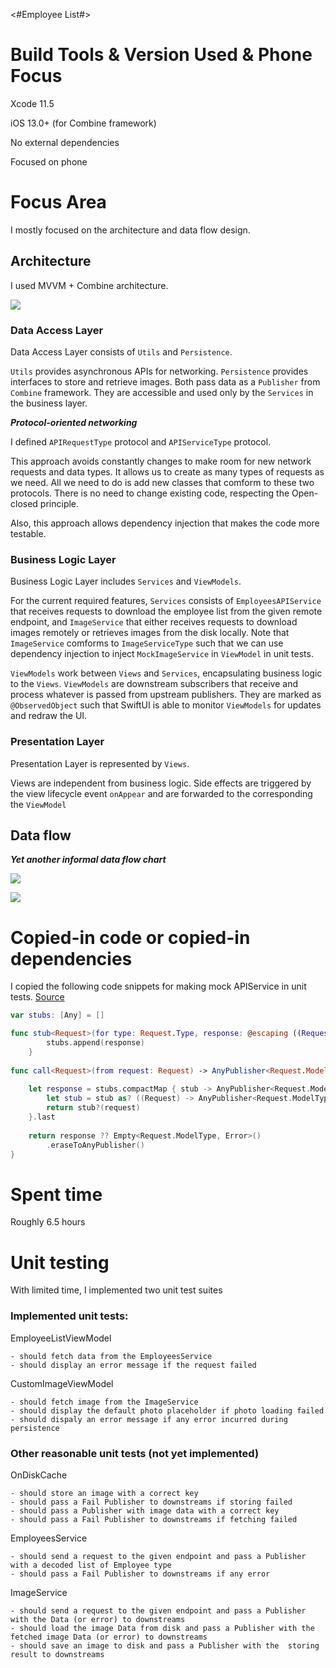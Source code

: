<#Employee List#>

# Build Tools & Version Used & Phone Focus
Xcode 11.5 

iOS 13.0+ (for Combine framework)

No external dependencies

Focused on phone

# Focus Area
I mostly focused on the architecture and data flow design.
## Architecture
I used MVVM + Combine architecture.

![](./EmployeeList/Resources/achitecture.png)

### Data Access Layer

Data Access Layer consists of `Utils` and `Persistence`.

`Utils` provides asynchronous APIs for networking. `Persistence` provides interfaces to store and retrieve images. Both pass data as a `Publisher` from `Combine` framework. They are accessible and used only by the `Services` in the business layer.

***Protocol-oriented networking***

I defined `APIRequestType` protocol and `APIServiceType` protocol.

This approach avoids constantly changes to make room for new network requests and data types. It allows us to create as many types of requests as we need. All we need to do is add new classes that comform to these two protocols. There is no need to change existing code, respecting the Open-closed principle.

Also, this approach allows dependency injection that makes the code more testable.

### Business Logic Layer

Business Logic Layer includes `Services` and `ViewModels`. 

For the current required features, `Services` consists of `EmployeesAPIService` that receives requests to download the employee list from the given remote endpoint, and `ImageService` that either receives requests to download images remotely or retrieves images from the disk locally. Note that `ImageService` comforms to `ImageServiceType` such that we can use dependency injection to inject `MockImageService` in `ViewModel` in unit tests.

`ViewModels` work between `Views` and `Services`, encapsulating business logic to the `Views`. `ViewModels` are downstream subscribers that receive and process whatever is passed from upstream publishers. They are marked as `@ObservedObject` such that SwiftUI is able to monitor `ViewModels` for updates and redraw the UI.

### Presentation Layer

Presentation Layer is represented by `Views`.

Views are independent from business logic. Side effects are triggered by the view lifecycle event `onAppear` and are forwarded to the corresponding the `ViewModel`

## Data flow

***Yet another informal data flow chart***

![](./EmployeeList/Resources/employessListDataFlow.png)

![](./EmployeeList/Resources/imageDataFlow.png)

# Copied-in code or copied-in dependencies
I copied the following code snippets for making mock APIService in unit tests.
[Source](https://github.com/kitasuke/SwiftUI-MVVM/blob/master/SwiftUI-MVVMTests/MockAPISearvice.swift)
```swift
var stubs: [Any] = []

func stub<Request>(for type: Request.Type, response: @escaping ((Request) -> AnyPublisher<Request.ModelType, Error>)) where Request: APIRequestType {
        stubs.append(response)
    }
    
func call<Request>(from request: Request) -> AnyPublisher<Request.ModelType, Error> where Request: APIRequestType {
    
    let response = stubs.compactMap { stub -> AnyPublisher<Request.ModelType, Error>? in
        let stub = stub as? ((Request) -> AnyPublisher<Request.ModelType, Error>)
        return stub?(request)
    }.last
    
    return response ?? Empty<Request.ModelType, Error>()
        .eraseToAnyPublisher()
}
```
# Spent time
Roughly 6.5 hours

# Unit testing

With limited time, I implemented two unit test suites

### Implemented unit tests:

EmployeeListViewModel

    - should fetch data from the EmployeesService
    - should display an error message if the request failed

CustomImageViewModel

    - should fetch image from the ImageService
    - should display the default photo placeholder if photo loading failed
    - should dispaly an error message if any error incurred during persistence

### Other reasonable unit tests (not yet implemented)

OnDiskCache

    - should store an image with a correct key
    - should pass a Fail Publisher to downstreams if storing failed
    - should pass a Publisher with image data with a correct key
    - should pass a Fail Publisher to downstreams if fetching failed

EmployeesService

    - should send a request to the given endpoint and pass a Publisher with a decoded list of Employee type
    - should pass a Fail Publisher to downstreams if any error

ImageService

    - should send a request to the given endpoint and pass a Publisher with the Data (or error) to downstreams
    - should load the image Data from disk and pass a Publisher with the fetched image Data (or error) to downstreams
    - should save an image to disk and pass a Publisher with the  storing result to downstreams


  
